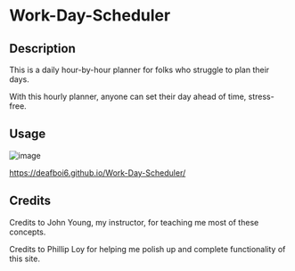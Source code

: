 # Work-Day-Scheduler

## Description

 This is a daily hour-by-hour planner for folks who struggle to plan their days.
 
 With this hourly planner, anyone can set their day ahead of time, stress-free.
 
 ## Usage
 
 ![image](https://user-images.githubusercontent.com/110741444/199148512-4d0f4120-a464-49f7-8cc2-39215ac55cde.png)

https://deafboi6.github.io/Work-Day-Scheduler/

## Credits

Credits to John Young, my instructor, for teaching me most of these concepts.

Credits to Phillip Loy for helping me polish up and complete functionality of this site. 
